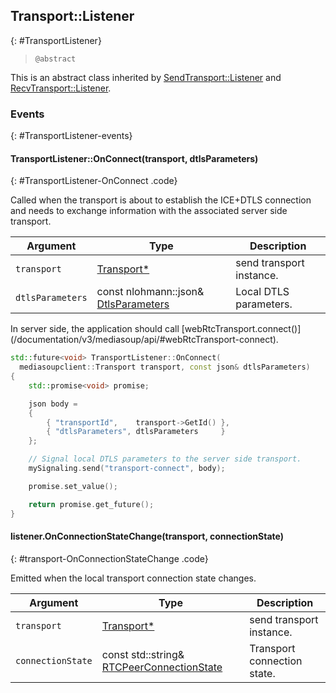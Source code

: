 ## Transport::Listener
{: #TransportListener}

<section markdown="1">

> `@abstract`

This is an abstract class inherited by [SendTransport::Listener](#SendTransportListener) and [RecvTransport::Listener](#RecvTransportListener).

</section>


### Events
{: #TransportListener-events}

<section markdown="1">

#### TransportListener::OnConnect(transport, dtlsParameters)
{: #TransportListener-OnConnect .code}

Called when the transport is about to establish the ICE+DTLS connection and needs to exchange information with the associated server side transport.

<div markdown="1" class="table-wrapper L3">

Argument    | Type    | Description   
----------- | ------- | ----------------
`transport`      | [Transport\*](#Transport) | send transport instance.
`dtlsParameters` | const nlohmann::json& [DtlsParameters](/documentation/v3/mediasoup/api/#WebRtcTransportDtlsParameters) | Local DTLS parameters.

</div>

<div markdown="1" class="note">
In server side, the application should call [webRtcTransport.connect()](/documentation/v3/mediasoup/api/#webRtcTransport-connect).
</div>

```c++
std::future<void> TransportListener::OnConnect(
  mediasoupclient::Transport transport, const json& dtlsParameters)
{
	std::promise<void> promise;

	json body =
	{
		{ "transportId",    transport->GetId() },
		{ "dtlsParameters", dtlsParameters     }
	};

	// Signal local DTLS parameters to the server side transport.
	mySignaling.send("transport-connect", body);

	promise.set_value();

	return promise.get_future();
}
```

#### listener.OnConnectionStateChange(transport, connectionState)
{: #transport-OnConnectionStateChange .code}

Emitted when the local transport connection state changes.

<div markdown="1" class="table-wrapper L3">

Argument    | Type    | Description   
----------- | ------- | ----------------
`transport`     | [Transport\*](#Transport) | send transport instance.
`connectionState` | const std::string& [RTCPeerConnectionState](https://w3c.github.io/webrtc-pc/#rtcpeerconnectionstate-enum) | Transport connection state.

</div>

</section>
